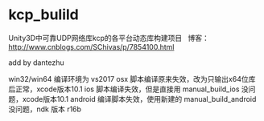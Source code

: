 # kcp_bulild
Unity3D中可靠UDP网络库kcp的各平台动态库构建项目
 
博客：http://www.cnblogs.com/SChivas/p/7854100.html

add by dantezhu

win32/win64 编译环境为 vs2017
osx 脚本编译原来失效，改为只输出x64位库后正常，xcode版本10.1
ios 脚本编译失效，但是直接用 manual_build_ios 没问题，xcode版本10.1
android 编译脚本失效，使用新建的 manual_build_android 没问题，ndk 版本 r16b
